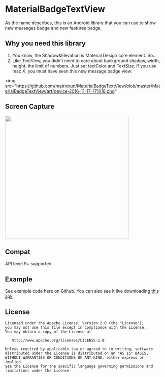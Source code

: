 # MaterialBadgeTextView
As the name describes, this is an Android library that you can use to show new messages badge and new features badge.

## Why you need this library
1. You know, the Shadow&Elevation is Material Design core element. So...
2. Like TextView, you didn't need to care about background shadow, width, height, the limit of numbers. Just set textColor and TextSize.
If you use mac X, you must have seen this new message badge view:

<img src="https://github.com/matrixxun/MaterialBadgeTextView/blob/master/MaterialBadgeTextView/art/device-2016-11-17-171018.png"

## Screen Capture
<img src="https://github.com/matrixxun/MaterialBadgeTextView/blob/master/MaterialBadgeTextView/art/device-2016-11-17-171018.png" width="400">

## Compat
API level 9+ supported

## Example
See example code here on Github. You can also see it live downloading [this apk](https://raw.githubusercontent.com/matrixxun/MaterialBadgeTextView/master/MaterialBadgeTextView/apk/app-debug.apk)

License
--------


    Licensed under the Apache License, Version 2.0 (the "License");
    you may not use this file except in compliance with the License.
    You may obtain a copy of the License at

       http://www.apache.org/licenses/LICENSE-2.0

    Unless required by applicable law or agreed to in writing, software
    distributed under the License is distributed on an "AS IS" BASIS,
    WITHOUT WARRANTIES OR CONDITIONS OF ANY KIND, either express or implied.
    See the License for the specific language governing permissions and
    limitations under the License.

